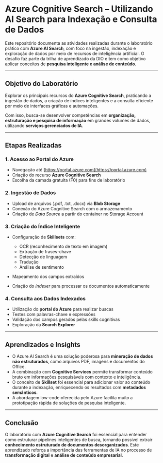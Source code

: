 # Azure Cognitive Search – Utilizando AI Search para Indexação e Consulta de Dados

Este repositório documenta as atividades realizadas durante o laboratório prático com **Azure AI Search**, com foco na ingestão, indexação e exploração de dados por meio de recursos de inteligência artificial. O desafio faz parte da trilha de aprendizado da DIO e tem como objetivo aplicar conceitos de **pesquisa inteligente e análise de conteúdo**.

---

## Objetivo do Laboratório

Explorar os principais recursos do **Azure Cognitive Search**, praticando a ingestão de dados, a criação de índices inteligentes e a consulta eficiente por meio de interfaces gráficas e automações.

Com isso, busca-se desenvolver competências em **organização, estruturação e pesquisa de informação** em grandes volumes de dados, utilizando **serviços gerenciados de IA**.

---

## Etapas Realizadas

### 1. Acesso ao Portal do Azure

* Navegação até [https://portal.azure.com](https://portal.azure.com)
* Criação do recurso **Azure Cognitive Search**
* Escolha da camada gratuita (F0) para fins de laboratório

### 2. Ingestão de Dados

* Upload de arquivos (.pdf, .txt, .docx) via **Blob Storage**
* Conexão do Azure Cognitive Search com o armazenamento
* Criação de *Data Source* a partir do container no Storage Account

### 3. Criação do Índice Inteligente

* Configuração de **Skillsets** com:

    * OCR (reconhecimento de texto em imagem)
    * Extração de frases-chave
    * Detecção de linguagem
    * Tradução
    * Análise de sentimento
* Mapeamento dos campos extraídos
* Criação do *Indexer* para processar os documentos automaticamente

### 4. Consulta aos Dados Indexados

* Utilização do **portal do Azure** para realizar buscas
* Testes com palavras-chave e expressões
* Validação dos campos gerados pelas skills cognitivas
* Exploração da **Search Explorer**

---

## Aprendizados e Insights

* O Azure AI Search é uma solução poderosa para **mineração de dados não estruturados**, como arquivos PDF, imagens e documentos do Office.
* A combinação com **Cognitive Services** permite transformar conteúdo bruto em informações pesquisáveis com contexto e inteligência.
* O conceito de **Skillset** foi essencial para adicionar valor ao conteúdo durante a indexação, enriquecendo os resultados com **metadados semânticos**.
* A abordagem low-code oferecida pelo Azure facilita muito a prototipação rápida de soluções de pesquisa inteligente.

---


## Conclusão

O laboratório com **Azure Cognitive Search** foi essencial para entender como estruturar pipelines inteligentes de busca, tornando possível extrair **conhecimento estruturado de documentos desorganizados**. Este aprendizado reforça a importância das ferramentas de IA no processo de **transformação digital** e **análise de conteúdo empresarial**.

